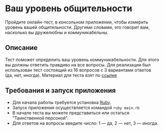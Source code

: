 # Ваш уровень общительности
Пройдите онлайн-тест, в консольном приложении, чтобы измерить уровень вашей общительности. Другими словами, это говорит вам, насколько вы дружелюбны и коммуникабельны.

## Описание
Тест поможет определить ваш уровень коммуникабельности. Для этого вы должны ответить правдиво на все вопросы. Для реализации был использован тест состоящий из 16 вопросов с 3 вариантами ответов (да, нет, иногда). Материал для теста взят по [ссылке](http://www.syntone-spb.ru/library/article_syntone/content/4969.html)

## Требования и запуск приложения
* Для начала работы требуется установка [Ruby](https://www.ruby-lang.org/en/).
* Запуск приложения осуществляется командой `ruby main.rb`
* В начале теста вы можете представиться или остаться "Таинственной персоной".
* Для ответов на вопросы введите число: 1 — да, 2 — нет, 3 — иногда.


